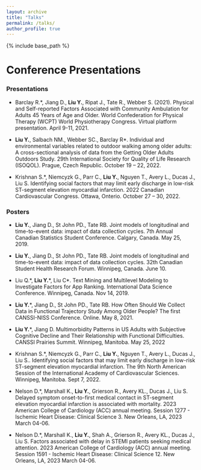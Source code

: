 ```yaml
---
layout: archive
title: "Talks"
permalink: /talks/
author_profile: true
---
```


{% include base_path %}

Conference Presentations
=======

### Presentations ###

* Barclay R.\*, Jiang D., **Liu Y.**, Ripat J., Tate R., Webber S. (2021). Physical and Self-reported Factors Associated with Community Ambulation for Adults 45 Years of Age and Older. World Confederation for Physical Therapy (WCPT) World Physiotherapy Congress. Virtual platform presentation. April 9-11, 2021.

* **Liu Y.**, Salbach NM., Webber SC., Barclay R\*. Individual and environmental variables related to outdoor walking among older adults: A cross-sectional analysis of data from the Getting Older Adults Outdoors Study. 29th International Society for Quality of Life Research (ISOQOL). Prague, Czech Republic. October 19 – 22, 2022.

* Krishnan S.\*, Niemcyzk G., Parr C., **Liu Y.**, Nguyen T., Avery L., Ducas J., Liu S. Identifying social factors that may limit early discharge in low-risk ST-segment elevation myocardial infarction. 2022 Canadian Cardiovascular Congress. Ottawa, Onterio. October 27 – 30, 2022.

### Posters ###
* **Liu Y.**, Jiang D., St John PD., Tate RB. Joint models of longitudinal and time-to-event data: impact of data collection cycles. 7th Annual Canadian Statistics Student Conference. Calgary, Canada. May 25, 2019.

* **Liu Y.**, Jiang D., St John PD., Tate RB. Joint models of longitudinal and time-to-event data: impact of data collection cycles. 32th Canadian Student Health Research Forum. Winnipeg, Canada. June 10.

* Liu Q.\*, **Liu Y.**\*, Liu C\*. Text Mining and Multilevel Modeling to Investigate Factors for App Ranking. International Data Science Conference. Winnipeg, Canada. Nov 14, 2019.

* **Liu Y.**\*, Jiang D., St John PD., Tate RB. How Often Should We Collect Data in Functional Trajectory Study Among Older People? The first CANSSI-NISS Conference. Online. May 8, 2021.

* **Liu Y.**\*, Jiang D. Multimorbidity Patterns in US Adults with Subjective Cognitive Decline and Their Relationship with Functional Difficulties. CANSSI Prairies Summit. Winnipeg, Manitoba. May 25, 2022

* Krishnan S.\*, Niemcyzk G., Parr C., **Liu Y.**, Nguyen T., Avery L., Ducas J., Liu S.. Identifying social factors that may limit early discharge in low-risk ST-segment elevation myocardial infarction. The 9th North American Session of the International Academy of Cardiovascular Sciences. Winnipeg, Manitoba. Sept 7, 2022.

* Nelson D.\*, Marshall K., **Liu Y.**, Grierson R., Avery KL., Ducas J., Liu S. Delayed symptom onset-to-first medical contact in ST-segment elevation myocardial infarction is associated with mortality. 2023 American College of Cardiology (ACC) annual meeting. Session 1277 - Ischemic Heart Disease: Clinical Science 3. New Orleans, LA, 2023 March 04-06. 

* Nelson D.\*, Marshall K., **Liu Y.**, Shah A., Grierson R., Avery KL., Ducas J., Liu S. Factors associated with delay in STEMI patients seeking medical attention. 2023 American College of Cardiology (ACC) annual meeting. Session 1591 - Ischemic Heart Disease: Clinical Science 12. New Orleans, LA, 2023 March 04-06.





